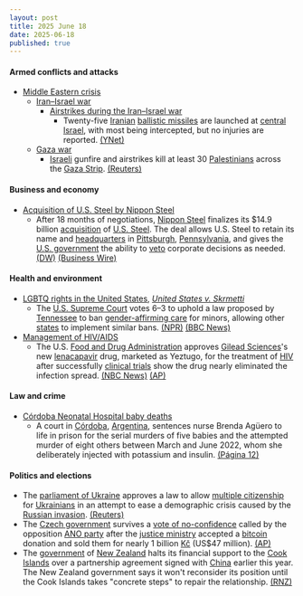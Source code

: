 ```yaml
---
layout: post
title: 2025 June 18
date: 2025-06-18
published: true
---
```



#### Armed conflicts and attacks

* [Middle Eastern crisis](https://en.wikipedia.org/wiki/Middle_Eastern_crisis_%282023%E2%80%93present%29 "Middle Eastern crisis (2023–present)")
  * [Iran–Israel war](https://en.wikipedia.org/wiki/Iran%E2%80%93Israel_war "Iran–Israel war")
    * [Airstrikes during the Iran–Israel war](https://en.wikipedia.org/wiki/List_of_airstrikes_during_the_Iran%E2%80%93Israel_war "List of airstrikes during the Iran–Israel war")
      * Twenty-five [Iranian](https://en.wikipedia.org/wiki/Islamic_Revolutionary_Guard_Corps_Aerospace_Force "Islamic Revolutionary Guard Corps Aerospace Force") [ballistic missiles](https://en.wikipedia.org/wiki/Ballistic_missile "Ballistic missile") are launched at [central Israel](https://en.wikipedia.org/wiki/Central_District_%28Israel%29 "Central District (Israel)"), with most being intercepted, but no injuries are reported. [(YNet)](https://www.ynetnews.com/article/h1i6edkvxl)
  * [Gaza war](https://en.wikipedia.org/wiki/Gaza_war "Gaza war")
    * [Israeli](https://en.wikipedia.org/wiki/Israel_Defense_Forces "Israel Defense Forces") gunfire and airstrikes kill at least 30 [Palestinians](https://en.wikipedia.org/wiki/Palestinians "Palestinians") across the [Gaza Strip](https://en.wikipedia.org/wiki/Gaza_Strip "Gaza Strip"). [(Reuters)](https://www.reuters.com/world/middle-east/israeli-fire-kills-30-gaza-medics-say-attention-shifts-iran-2025-06-18/)

#### Business and economy

* [Acquisition of U.S. Steel by Nippon Steel](https://en.wikipedia.org/wiki/Acquisition_of_U.S._Steel_by_Nippon_Steel "Acquisition of U.S. Steel by Nippon Steel")
  * After 18 months of negotiations, [Nippon Steel](https://en.wikipedia.org/wiki/Nippon_Steel "Nippon Steel") finalizes its $14.9 billion [acquisition](https://en.wikipedia.org/wiki/Acquisition_of_U.S._Steel_by_Nippon_Steel "Acquisition of U.S. Steel by Nippon Steel") of [U.S. Steel](https://en.wikipedia.org/wiki/U.S._Steel "U.S. Steel"). The deal allows U.S. Steel to retain its name and [headquarters](https://en.wikipedia.org/wiki/U.S._Steel_Tower "U.S. Steel Tower") in [Pittsburgh](https://en.wikipedia.org/wiki/Pittsburgh "Pittsburgh"), [Pennsylvania](https://en.wikipedia.org/wiki/Pennsylvania "Pennsylvania"), and gives the [U.S. government](https://en.wikipedia.org/wiki/U.S._government "U.S. government") the ability to [veto](https://en.wikipedia.org/wiki/Veto "Veto") corporate decisions as needed. [(DW)](https://www.dw.com/en/nippon-completes-acquisition-of-us-steel/a-72963465) [(Business Wire)](https://www.businesswire.com/news/home/20250617350553/en/Nippon-Steel-Corporation-and-U.-S.-Steel-Finalize-Historic-Partnership)

#### Health and environment

* [LGBTQ rights in the United States](https://en.wikipedia.org/wiki/LGBTQ_rights_in_the_United_States "LGBTQ rights in the United States"), *[United States v. Skrmetti](https://en.wikipedia.org/wiki/United_States_v._Skrmetti "United States v. Skrmetti")*
  * The [U.S. Supreme Court](https://en.wikipedia.org/wiki/U.S._Supreme_Court "U.S. Supreme Court") votes 6–3 to uphold a law proposed by [Tennessee](https://en.wikipedia.org/wiki/Tennessee "Tennessee") to ban [gender-affirming care](https://en.wikipedia.org/wiki/Gender-affirming_care "Gender-affirming care") for minors, allowing other [states](https://en.wikipedia.org/wiki/States_in_the_United_States "States in the United States") to implement similar bans. [(NPR)](https://www.npr.org/2025/06/18/nx-s1-5421276/scotus-transgender-kids-decision) [(BBC News)](https://www.bbc.com/news/articles/crr7ej97y0eo)
* [Management of HIV/AIDS](https://en.wikipedia.org/wiki/Management_of_HIV/AIDS "Management of HIV/AIDS")
  * The U.S. [Food and Drug Administration](https://en.wikipedia.org/wiki/Food_and_Drug_Administration "Food and Drug Administration") approves [Gilead Sciences](https://en.wikipedia.org/wiki/Gilead_Sciences "Gilead Sciences")'s new [lenacapavir](https://en.wikipedia.org/wiki/Lenacapavir "Lenacapavir") drug, marketed as Yeztugo, for the treatment of [HIV](https://en.wikipedia.org/wiki/HIV "HIV") after successfully [clinical trials](https://en.wikipedia.org/wiki/Clinical_trial "Clinical trial") show the drug nearly eliminated the infection spread. [(NBC News)](https://www.nbcnews.com/health/health-news/fda-hiv-prevention-drug-prep-lenacapavir-rcna208387) [(AP)](https://apnews.com/article/hiv-prevention-shot-lenacapavir-gilead-80fb37e2c5ac9b452488d7b86a10d568)

#### Law and crime

* [Córdoba Neonatal Hospital baby deaths](https://en.wikipedia.org/wiki/C%C3%B3rdoba_Neonatal_Hospital_baby_deaths "Córdoba Neonatal Hospital baby deaths")
  * A court in [Córdoba](https://en.wikipedia.org/wiki/C%C3%B3rdoba%2C_Argentina "Córdoba, Argentina"), [Argentina](https://en.wikipedia.org/wiki/Argentina "Argentina"), sentences nurse Brenda Agüero to life in prison for the serial murders of five babies and the attempted murder of eight others between March and June 2022, whom she deliberately injected with potassium and insulin. [(Página 12)](https://www.pagina12.com.ar/835303-perpetua-para-la-enfermera-del-neonatal)

#### Politics and elections

* The [parliament of Ukraine](https://en.wikipedia.org/wiki/Parliament_of_Ukraine "Parliament of Ukraine") approves a law to allow [multiple citizenship](https://en.wikipedia.org/wiki/Multiple_citizenship "Multiple citizenship") for [Ukrainians](https://en.wikipedia.org/wiki/Ukrainians "Ukrainians") in an attempt to ease a demographic crisis caused by the [Russian invasion](https://en.wikipedia.org/wiki/Russian_invasion_of_Ukraine "Russian invasion of Ukraine"). [(Reuters)](https://www.reuters.com/world/europe/parliament-passes-law-allow-multiple-citizenship-ukrainians-2025-06-18/)
* The [Czech government](https://en.wikipedia.org/wiki/Czech_government "Czech government") survives a [vote of no-confidence](https://en.wikipedia.org/wiki/Vote_of_no-confidence "Vote of no-confidence") called by the opposition [ANO party](https://en.wikipedia.org/wiki/ANO_%28political_party%29 "ANO (political party)") after the [justice ministry](https://en.wikipedia.org/wiki/Ministry_of_Justice_%28Czech_Republic%29 "Ministry of Justice (Czech Republic)") accepted a [bitcoin](https://en.wikipedia.org/wiki/Bitcoin "Bitcoin") donation and sold them for nearly 1 billion [Kč](https://en.wikipedia.org/wiki/K%C4%8D "Kč") (US$47 million). [(AP)](https://apnews.com/article/czech-government-confidence-vote-bitcoin-81dd71e46023e5fbc7c09029331f2211)
* The [government](https://en.wikipedia.org/wiki/Government_of_New_Zealand "Government of New Zealand") of [New Zealand](https://en.wikipedia.org/wiki/New_Zealand "New Zealand") halts its financial support to the [Cook Islands](https://en.wikipedia.org/wiki/Cook_Islands "Cook Islands") over a partnership agreement signed with [China](https://en.wikipedia.org/wiki/China "China") earlier this year. The New Zealand government says it won't reconsider its position until the Cook Islands takes "concrete steps" to repair the relationship. [(RNZ)](https://www.rnz.co.nz/news/political/564578/new-zealand-halts-cook-islands-funding-in-stoush-over-china)
